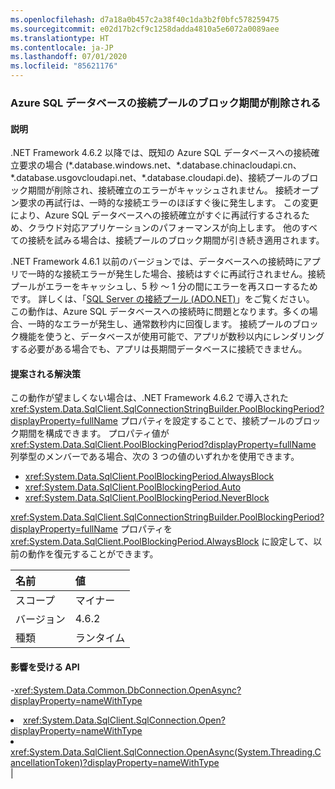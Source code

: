```yaml
---
ms.openlocfilehash: d7a18a0b457c2a38f40c1da3b2f0bfc578259475
ms.sourcegitcommit: e02d17b2cf9c1258dadda4810a5e6072a0089aee
ms.translationtype: HT
ms.contentlocale: ja-JP
ms.lasthandoff: 07/01/2020
ms.locfileid: "85621176"
---
```

### <a name="connection-pool-blocking-period-for-azure-sql-databases-is-removed"></a>Azure SQL データベースの接続プールのブロック期間が削除される

#### <a name="details"></a>説明

.NET Framework 4.6.2 以降では、既知の Azure SQL データベースへの接続確立要求の場合 (\*.database.windows.net、\*.database.chinacloudapi.cn、\*.database.usgovcloudapi.net、\*.database.cloudapi.de)、接続プールのブロック期間が削除され、接続確立のエラーがキャッシュされません。 接続オープン要求の再試行は、一時的な接続エラーのほぼすぐ後に発生します。 この変更により、Azure SQL データベースへの接続確立がすぐに再試行するされるため、クラウド対応アプリケーションのパフォーマンスが向上します。 他のすべての接続を試みる場合は、接続プールのブロック期間が引き続き適用されます。<p/>.NET Framework 4.6.1 以前のバージョンでは、データベースへの接続時にアプリで一時的な接続エラーが発生した場合、接続はすぐに再試行されません。接続プールがエラーをキャッシュし、5 秒 ～ 1 分の間にエラーを再スローするためです。 詳しくは、「[SQL Server の接続プール (ADO.NET)](~/docs/framework/data/adonet/sql-server-connection-pooling.md)」をご覧ください。 この動作は、Azure SQL データベースへの接続時に問題となります。多くの場合、一時的なエラーが発生し、通常数秒内に回復します。 接続プールのブロック機能を使うと、データベースが使用可能で、アプリが数秒以内にレンダリングする必要がある場合でも、アプリは長期間データベースに接続できません。

#### <a name="suggestion"></a>提案される解決策

この動作が望ましくない場合は、.NET Framework 4.6.2 で導入された <xref:System.Data.SqlClient.SqlConnectionStringBuilder.PoolBlockingPeriod?displayProperty=fullName> プロパティを設定することで、接続プールのブロック期間を構成できます。 プロパティ値が <xref:System.Data.SqlClient.PoolBlockingPeriod?displayProperty=fullName> 列挙型のメンバーである場合、次の 3 つの値のいずれかを使用できます。<ul><li><xref:System.Data.SqlClient.PoolBlockingPeriod.AlwaysBlock></li><li><xref:System.Data.SqlClient.PoolBlockingPeriod.Auto></li><li><xref:System.Data.SqlClient.PoolBlockingPeriod.NeverBlock></li></ul><xref:System.Data.SqlClient.SqlConnectionStringBuilder.PoolBlockingPeriod?displayProperty=fullName> プロパティを <xref:System.Data.SqlClient.PoolBlockingPeriod.AlwaysBlock> に設定して、以前の動作を復元することができます。

| 名前    | 値       |
|:--------|:------------|
| スコープ   |マイナー|
|バージョン|4.6.2|
|種類|ランタイム

#### <a name="affected-apis"></a>影響を受ける API

-<xref:System.Data.Common.DbConnection.OpenAsync?displayProperty=nameWithType></li><li><xref:System.Data.SqlClient.SqlConnection.Open?displayProperty=nameWithType></li><li><xref:System.Data.SqlClient.SqlConnection.OpenAsync(System.Threading.CancellationToken)?displayProperty=nameWithType></li></ul>|
